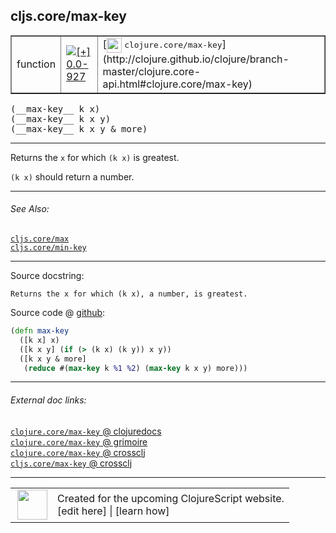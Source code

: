 ## cljs.core/max-key



 <table border="1">
<tr>
<td>function</td>
<td><a href="https://github.com/cljsinfo/cljs-api-docs/tree/0.0-927"><img valign="middle" alt="[+] 0.0-927" title="Added in 0.0-927" src="https://img.shields.io/badge/+-0.0--927-lightgrey.svg"></a> </td>
<td>
[<img height="24px" valign="middle" src="http://i.imgur.com/1GjPKvB.png"> <samp>clojure.core/max-key</samp>](http://clojure.github.io/clojure/branch-master/clojure.core-api.html#clojure.core/max-key)
</td>
</tr>
</table>


 <samp>
(__max-key__ k x)<br>
</samp>
 <samp>
(__max-key__ k x y)<br>
</samp>
 <samp>
(__max-key__ k x y & more)<br>
</samp>

---

Returns the `x` for which `(k x)` is greatest.

`(k x)` should return a number.

---


###### See Also:

[`cljs.core/max`](cljs.core_max.md)<br>
[`cljs.core/min-key`](cljs.core_min-key.md)<br>

---


Source docstring:

```
Returns the x for which (k x), a number, is greatest.
```


Source code @ [github](https://github.com/clojure/clojurescript/blob/r2657/src/cljs/cljs/core.cljs#L7565-L7570):

```clj
(defn max-key
  ([k x] x)
  ([k x y] (if (> (k x) (k y)) x y))
  ([k x y & more]
   (reduce #(max-key k %1 %2) (max-key k x y) more)))
```

<!--
Repo - tag - source tree - lines:

 <pre>
clojurescript @ r2657
└── src
    └── cljs
        └── cljs
            └── <ins>[core.cljs:7565-7570](https://github.com/clojure/clojurescript/blob/r2657/src/cljs/cljs/core.cljs#L7565-L7570)</ins>
</pre>

-->

---



###### External doc links:

[`clojure.core/max-key` @ clojuredocs](http://clojuredocs.org/clojure.core/max-key)<br>
[`clojure.core/max-key` @ grimoire](http://conj.io/store/v1/org.clojure/clojure/1.7.0-beta3/clj/clojure.core/max-key/)<br>
[`clojure.core/max-key` @ crossclj](http://crossclj.info/fun/clojure.core/max-key.html)<br>
[`cljs.core/max-key` @ crossclj](http://crossclj.info/fun/cljs.core.cljs/max-key.html)<br>

---

 <table>
<tr><td>
<img valign="middle" align="right" width="48px" src="http://i.imgur.com/Hi20huC.png">
</td><td>
Created for the upcoming ClojureScript website.<br>
[edit here] | [learn how]
</td></tr></table>

[edit here]:https://github.com/cljsinfo/cljs-api-docs/blob/master/cljsdoc/cljs.core_max-key.cljsdoc
[learn how]:https://github.com/cljsinfo/cljs-api-docs/wiki/cljsdoc-files

<!--

This information was too distracting to show to readers, but I'll leave it
commented here since it is helpful to:

- pretty-print the data used to generate this document
- and show how to retrieve that data



The API data for this symbol:

```clj
{:description "Returns the `x` for which `(k x)` is greatest.\n\n`(k x)` should return a number.",
 :ns "cljs.core",
 :name "max-key",
 :signature ["[k x]" "[k x y]" "[k x y & more]"],
 :history [["+" "0.0-927"]],
 :type "function",
 :related ["cljs.core/max" "cljs.core/min-key"],
 :full-name-encode "cljs.core_max-key",
 :source {:code "(defn max-key\n  ([k x] x)\n  ([k x y] (if (> (k x) (k y)) x y))\n  ([k x y & more]\n   (reduce #(max-key k %1 %2) (max-key k x y) more)))",
          :title "Source code",
          :repo "clojurescript",
          :tag "r2657",
          :filename "src/cljs/cljs/core.cljs",
          :lines [7565 7570]},
 :full-name "cljs.core/max-key",
 :clj-symbol "clojure.core/max-key",
 :docstring "Returns the x for which (k x), a number, is greatest."}

```

Retrieve the API data for this symbol:

```clj
;; from Clojure REPL
(require '[clojure.edn :as edn])
(-> (slurp "https://raw.githubusercontent.com/cljsinfo/cljs-api-docs/catalog/cljs-api.edn")
    (edn/read-string)
    (get-in [:symbols "cljs.core/max-key"]))
```

-->
